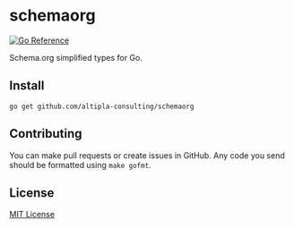 
# schemaorg

[![Go Reference](https://pkg.go.dev/badge/github.com/altipla-consulting/schemaorg.svg)](https://pkg.go.dev/github.com/altipla-consulting/schemaorg)

Schema.org simplified types for Go.


## Install

```shell
go get github.com/altipla-consulting/schemaorg
```


## Contributing

You can make pull requests or create issues in GitHub. Any code you send should be formatted using `make gofmt`.


## License

[MIT License](LICENSE)
